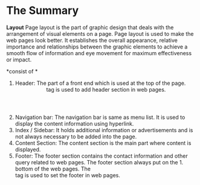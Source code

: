 # The Summary 
**Layout**
Page layout is the part of graphic design that deals with the arrangement of visual elements on a page.
Page layout is used to make the web pages look better. It establishes the overall appearance, relative importance
and relationships between the graphic elements to achieve a smooth flow of information and eye movement for maximum effectiveness or impact.

*consist of *

1. Header: The part of a front end which is used at the top of the page. <header> tag is used to add header section in web pages.
1. Navigation bar: The navigation bar is same as menu list. It is used to display the content information using hyperlink.
1. Index / Sidebar: It holds additional information or advertisements and is not always necessary to be added into the page.
1. Content Section: The content section is the main part where content is displayed.
1. Footer: The footer section contains the contact information and other query related to web pages. The footer section always put on the 1. bottom of the web pages. The <footer> tag is used to set the footer in web pages.
  
  
  
